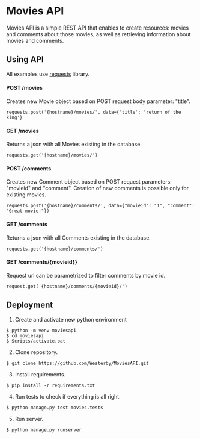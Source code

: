 # Movies API

Movies API is a simple REST API that enables to create resources: movies
and comments about those movies, as well as retrieving
information about movies and comments.

## Using API

All examples use [requests](http://docs.python-requests.org/en/master/) library.

#### POST /movies
Creates new Movie object based on POST request body parameter: "title".

`requests.post('{hostname}/movies/', data={'title': 'return of the king'}`

#### GET /movies
Returns a json with all Movies existing in the database.

`requests.get('{hostname}/movies/')`

#### POST /comments
Creates new Comment object based on POST request parameters: "movieid"
and "comment". Creation of new comments is possible only for existing
movies.

`requests.post('{hostname}/comments/', data={"movieid": "1", "comment": "Great movie!"})`

#### GET /comments
Returns a json with all Comments existing in the database.

`requests.get('{hostname}/comments/')`

#### GET /comments/{movieid}}
Request url can be parametrized to filter comments by movie id.

`request.get('{hostname}/comments/{movieid}/')`

## Deployment

1. Create and activate new python environment
```
$ python -m venv moviesapi
$ cd moviesapi
$ Scripts/activate.bat
```
2. Clone repository.

`$ git clone https://github.com/Westerby/MoviesAPI.git`

3. Install requirements.

`$ pip install -r requirements.txt`

4. Run tests to check if everything is all right.

`$ python manage.py test movies.tests`

5. Run server.

`$ python manage.py runserver`